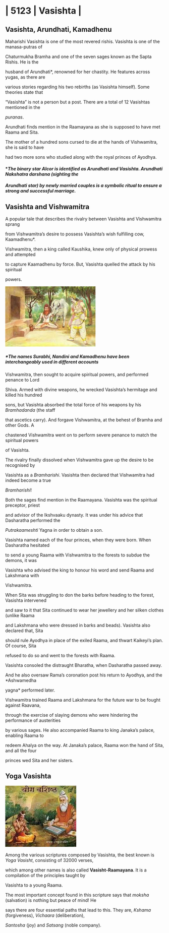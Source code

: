 #

# | 5123 | Vasishta  |


## Vasishta, Arundhati, Kamadhenu

Maharishi Vasishta is one of the most revered rishis. Vasishta is one of the manasa-putras of

Chaturmukha Bramha and one of the seven sages known as the Sapta Rishis.  He is the

husband of Arundhati*, renowned for her chastity. He features across yugas, as there are

various stories regarding his two rebirths (as Vasishta himself). Some theories state that

“Vasishta” is not a person but a post. There are a total of 12 Vasishtas mentioned in the

*puranas*.


Arundhati finds mention in the Raamayana as she is supposed to have met Raama and Sita.

The mother of a hundred sons cursed to die at the hands of Vishwamitra, she is said to have

had two more sons who studied along with the royal princes of Ayodhya.



#### **The binary star Alcor is identified as Arundhati and Vasishta. Arundhati Nakshatra darshana (sighting the*

#### *Arundhati star) by newly married couples is a symbolic ritual to ensure a strong and successful marriage.*



## Vasishta and Vishwamitra


A popular tale that describes the rivalry between Vasishta and Vishwamitra sprang

from Vishwamitra’s desire to possess Vasishta’s wish fulfilling cow, Kaamadhenu*.

Vishwamitra, then a king called Kaushika, knew only of physical prowess and attempted

to capture Kaamadhenu by force. But, Vasishta quelled the attack by his spiritual

powers. 

![Image from page 1](images/img_04.png)

##### *The names Surabhi, Nandini and Kamadhenu have been interchangeably used in different accounts


Vishwamitra, then sought to acquire spiritual powers, and performed penance to Lord

Shiva. Armed with divine weapons, he wrecked Vasishta’s hermitage and killed his hundred

sons, but Vasishta absorbed the total force of his weapons by his *Bramhadanda* (the staff

that ascetics carry). And forgave Vishwamitra, at the behest of Bramha and other Gods. A

chastened Vishwamitra went on to perform severe penance to match the spiritual powers

of Vasishta.



The rivalry finally dissolved when Vishwamitra gave up the desire to be recognised by

Vasishta as a *Bramharishi*.  Vasishta then declared that Vishwamitra had indeed become a true

*Bramharishi*!


Both the sages find mention in the Raamayana. Vasishta was the spiritual preceptor, priest

and advisor of the Ikshvaaku dynasty. It was under his advice that Dasharatha performed the

*Putrakaameshti* Yagna in order to obtain a son.



Vasishta named each of the four princes, when they were born. When Dasharatha hesitated

to send a young Raama with Vishwamitra to the forests to subdue the demons, it was

Vasishta who advised the king to honour his word and send Raama and Lakshmana with

Vishwamitra.



When Sita was struggling to don the barks before heading to the forest, Vasishta intervened

and saw to it that Sita continued to wear her jewellery and her silken clothes (unlike Raama

and Lakshmana who were dressed in barks and beads). Vasishta also declared that, Sita

should rule Ayodhya in place of the exiled Raama, and thwart Kaikeyi’s plan. Of course, Sita

refused to do so and went to the forests with Raama.



Vasishta consoled the distraught Bharatha, when Dasharatha passed away.

And he also oversaw Rama’s coronation post his return to Ayodhya, and the *Ashwamedha

yagna* performed later.



Vishwamitra trained Raama and Lakshmana for the future war to be fought against Raavana,

through the exercise of slaying demons who were hindering the performance of austerities

by various sages. He also accompanied Raama to king Janaka’s palace, enabling Raama to

redeem Ahalya on the way. At Janaka’s palace, Raama won the hand of Sita, and all the four

princes wed Sita and her sisters.





## Yoga Vasishta
![Image from page 2](images/img_05.png)

Among the various scriptures composed by Vasishta, the best known is *Yoga Vasisht*, consisting of 32000 verses,

which among other names is also called **Vasisht-Raamayana**. It is a compilation of the principles taught by

Vasishta to a young Raama.

The most important concept found in this scripture says that *moksha* (salvation) is nothing but peace of mind! He

says there are four essential paths that lead to this. They are, *Kshama* (forgiveness), *Vichaara* (deliberation),

*Santosha* (joy) and *Satsang* (noble company).
